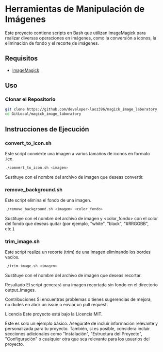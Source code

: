 # Herramientas de Manipulación de Imágenes

Este proyecto contiene scripts en Bash que utilizan ImageMagick para realizar diversas operaciones en imágenes, como la conversión a iconos, la eliminación de fondo y el recorte de imágenes.

## Requisitos

- [ImageMagick](https://imagemagick.org/script/download.php)

## Uso

### Clonar el Repositorio

```bash
git clone https://github.com/developer-laoz396/magick_image_laboratory
cd GitLocal/magick_image_laboratory
```

## Instrucciones de Ejecución

### convert_to_icon.sh

Este script convierte una imagen a varios tamaños de iconos en formato .ico.

```bash
./convert_to_icon.sh <imagen>
```

Sustituye <imagen> con el nombre del archivo de imagen que deseas convertir.

### remove_background.sh

Este script elimina el fondo de una imagen.

```bash
./remove_background.sh <imagen> <color_fondo>
```

Sustituye <imagen> con el nombre del archivo de imagen y <color_fondo> con el color del fondo que deseas quitar (por ejemplo, "white", "black", "#RRGGBB", etc.).

### trim_image.sh

Este script realiza un recorte (trim) de una imagen eliminando los bordes vacíos.

```bash
./trim_image.sh <imagen>
```

Sustituye <imagen> con el nombre del archivo de imagen que deseas recortar.

Resultado
El script generará una imagen recortada sin fondo en el directorio output_images.

Contribuciones
Si encuentras problemas o tienes sugerencias de mejora, no dudes en abrir un issue o enviar un pull request.

Licencia
Este proyecto está bajo la Licencia MIT.

Este es solo un ejemplo básico. Asegúrate de incluir información relevante y personalizada para tu proyecto. También, si es posible, considera incluir secciones adicionales como "Instalación", "Estructura del Proyecto", "Configuración" o cualquier otra que sea relevante para los usuarios del proyecto.

